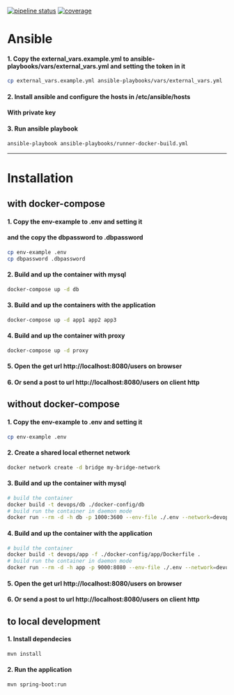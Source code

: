 [![pipeline status](https://gitlab.com/leonardovff/sprint-boot-devops/badges/main/pipeline.svg)](https://gitlab.com/leonardovff/sprint-boot-devops/-/commits/main)
[![coverage](https://gitlab.com/leonardovff/sprint-boot-devops/badges/main/coverage.svg)]((https://gitlab.com/leonardovff/sprint-boot-devops/-/commits/main))
# Ansible
#### 1. Copy the external_vars.example.yml to ansible-playbooks/vars/external_vars.yml and setting the token in it 
```bash
cp external_vars.example.yml ansible-playbooks/vars/external_vars.yml
```
#### 2. Install ansible and configure the hosts in /etc/ansible/hosts
#### With private key 

#### 3. Run ansible playbook
```bash
ansible-playbook ansible-playbooks/runner-docker-build.yml
```
--------------------------------

# Installation
## with docker-compose 

#### 1. Copy the env-example to .env and setting it 
#### and the copy the dbpassword to .dbpassword
```bash
cp env-example .env
cp dbpassword .dbpassword
```

#### 2. Build and up the container with mysql
```bash
docker-compose up -d db
```
#### 3. Build and up the containers with the application
```bash
docker-compose up -d app1 app2 app3
```

#### 4. Build and up the container with proxy
```bash
docker-compose up -d proxy
```
#### 5. Open the get url http://localhost:8080/users on browser
#### 6. Or send a post to url http://localhost:8080/users on client http

## without docker-compose 


#### 1. Copy the env-example to .env and setting it
```bash
cp env-example .env
```

#### 2. Create a shared local ethernet network
```bash
docker network create -d bridge my-bridge-network 
```

#### 3. Build and up the container with mysql
```bash
# build the container
docker build -t devops/db ./docker-config/db
# build run the container in daemon mode
docker run --rm -d -h db -p 1000:3600 --env-file ./.env --network=devops-network devops/db
```

#### 4. Build and up the container with the application
```bash
# build the container
docker build -t devops/app -f ./docker-config/app/Dockerfile .
# build run the container in daemon mode
docker run --rm -d -h app -p 9000:8080 --env-file ./.env --network=devops-network devops/app 
```

#### 5. Open the get url http://localhost:8080/users on browser
#### 6. Or send a post to url http://localhost:8080/users on client http

## to local development

#### 1. Install dependecies
```bash
mvn install
```
#### 2. Run the application
```bash
mvn spring-boot:run
```
